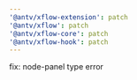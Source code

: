 ```yaml
---
'@antv/xflow-extension': patch
'@antv/xflow': patch
'@antv/xflow-core': patch
'@antv/xflow-hook': patch
---
```


fix: node-panel type error
